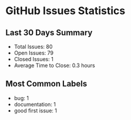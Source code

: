 # GitHub Issues Statistics

## Last 30 Days Summary
- Total Issues: 80
- Open Issues: 79
- Closed Issues: 1
- Average Time to Close: 0.3 hours

## Most Common Labels
- bug: 1
- documentation: 1
- good first issue: 1
